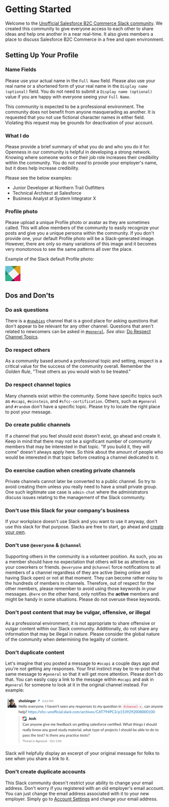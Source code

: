 # Getting Started

Welcome to the [Unofficial Salesforce B2C Commerce Slack community](https://sfcc-unofficial.slack.com/). We created this community to give everyone access to each other to share ideas and help one another in a near real-time. It also gives members a place to discuss Salesforce B2C Commerce in a free and open environment.

## Setting Up Your Profile

### Name Fields

Please use your actual name in the `Full Name` field. Please also use your real name or a shortened form of your real name in the `Display name (optional)` field. You do not need to submit a `Display name (optional)` value if you are happy with everyone seeing your `Full Name`.

This community is expected to be a professional environment. The community does not benefit from anyone masquerading as another. It is requested that you not use fictional character names in either field. Violating this request may be grounds for deactivation of your account.

### What I do

Please provide a brief summary of what you do and who you do it for. Openness in our community is helpful in developing a strong network. Knowing where someone works or their job role increases their credibility within the community. You do not _need_ to provide your employer's name, but it does help increase credibility.

Please see the below examples:

* Junior Developer at Northern Trail Outfitters
* Technical Architect at Salesforce
* Business Analyst at System Integrator X

### Profile photo

Please upload a unique Profile photo or avatar as they are sometimes called. This will allow members of the community to easily recognize your posts and give you a unique persona within the community. If you don't provide one, your default Profile photo will be a Slack-generated image. However, there are only so many variations of this image and it becomes very monotonous to see the same patterns all over the place.

Example of the Slack default Profile photo:

![Sample Slack Profile Photo](assets/default-slack-avatar.png)

## Dos and Don'ts

### Do ask questions

There is a [`#newbies`](https://sfcc-unofficial.slack.com/messages/CDG4R5CT1) channel that is a good place for asking questions that don't appear to be relevant for any other channel. Questions that aren't related to newcomers can be asked in [`#general`](https://sfcc-unofficial.slack.com/messages/CAT794PC3). _See also:_ [Do Respect Channel Topics](#do-respect-channel-topics).

### Do respect others

As a community based around a professional topic and setting, respect is a critical value for the success of the community overall. Remember the _Golden Rule_, "Treat others as you would wish to be treated."

### Do respect channel topics

Many channels exist within the community. Some have specific topics such as `#ocapi`, `#einstein`, and `#sfcc-certification`. Others, such as `#general` and `#random` don't have a specific topic. Please try to locate the right place to post your message.

### Do create public channels

If a channel that you feel should exist doesn't exist, go ahead and create it. Keep in mind that there may not be a significant number of community members that may be interested in that topic. "If you build it, they will come" doesn't always apply here. So think about the amount of people who would be interested in that topic before creating a channel dedicated to it.

### Do exercise caution when creating private channels

Private channels cannot later be converted to a public channel. So try to avoid creating them unless you really need to have a small private group. One such legitimate use case is `admin-chat` where the administrators discuss issues relating to the management of the Slack community.

### Don't use this Slack for your company's business

If your workplace doesn't use Slack and you want to use it anyway, don't use this slack for that purpose. Slacks are free to start, go ahead and [create your own](https://slack.com/get-started#create).

### Don't use `@everyone` & `@channel`

Supporting others in the community is a volunteer position. As such, you as a member should have no expectation that others will be as attentive as your coworkers or friends. `@everyone` and `@channel` force notifications to all members of a channel regardless of they are active (being online and having Slack open) or not at that moment. They can become rather noisy to the hundreds of members in channels. Therefore, out of respect for the other members, please remember to avoid using those keywords in your messages. `@here` on the other hand, only notifies the **active** members and might be handy in some situations. Please do not overuse these keywords.

### Don't post content that may be vulgar, offensive, or illegal

As a professional environment, it is not appropriate to share offensive or vulgar content within our Slack community. Additionally, do not share any information that may be illegal in nature. Please consider the global nature of the community when determining the legality of content.

### Don't duplicate content

Let's imagine that you posted a message to `#ocapi` a couple days ago and you're not getting any responses. Your first instinct may be to re-post that same message to `#general` so that it will get more attention. Please don't do that. You can easily copy a link to the message within `#ocapi` and ask in `#general` for someone to look at it in the original channel instead. For example:

![Slack expanded link example](assets/slack-expanded-link.png)

Slack will helpfully display an excerpt of your original message for folks to see when you share a link to it.

### Don't create duplicate accounts

This Slack community doesn't restrict your ability to change your email address. Don't worry if you registered with an old employer's email account. You can just change the email address associated with it to your new employer. Simply go to [Account Settings](https://sfcc-unofficial.slack.com/account/settings) and change your email address.

